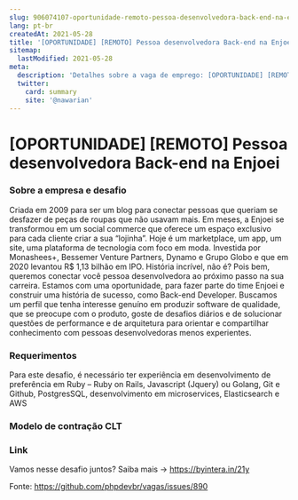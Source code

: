 ```yaml
---
slug: 906074107-oportunidade-remoto-pessoa-desenvolvedora-back-end-na-enjoei
lang: pt-br
createdAt: 2021-05-28
title: '[OPORTUNIDADE] [REMOTO] Pessoa desenvolvedora Back-end na Enjoei - Vaga de Emprego'
sitemap:
  lastModified: 2021-05-28
meta:
  description: 'Detalhes sobre a vaga de emprego: [OPORTUNIDADE] [REMOTO] Pessoa desenvolvedora Back-end na Enjoei'
  twitter:
    card: summary
    site: '@nawarian'
---
```


# [OPORTUNIDADE] [REMOTO] Pessoa desenvolvedora Back-end na Enjoei

### Sobre a empresa e desafio
Criada em 2009 para ser um blog para conectar pessoas que queriam se desfazer de peças de roupas que não usavam mais. Em meses, a Enjoei se transformou em um social commerce que oferece um espaço exclusivo para cada cliente criar a sua “lojinha”. Hoje é um marketplace, um app, um site, uma plataforma de tecnologia com foco em moda. Investida por Monashees+, Bessemer Venture Partners, Dynamo e Grupo Globo e que em 2020 levantou R$ 1,13 bilhão em IPO. História incrível, não é?
Pois bem, queremos conectar você pessoa desenvolvedora ao próximo passo na sua carreira. Estamos com uma oportunidade, para fazer parte do time Enjoei e construir uma história de sucesso, como Back-end Developer. Buscamos um perfil que tenha interesse genuíno em produzir software de qualidade, que se preocupe com o produto, goste de desafios diários e de solucionar questões de performance e de arquitetura para orientar e compartilhar conhecimento com pessoas desenvolvedoras menos experientes.

### Requerimentos
Para este desafio, é necessário ter experiência em desenvolvimento de preferência em Ruby – Ruby on Rails, Javascript (Jquery) ou Golang, Git e Github, PostgresSQL, desenvolvimento em microservices, Elasticsearch e AWS

### Modelo de contração CLT

### Link
Vamos nesse desafio juntos? Saiba mais -> https://byintera.in/21y


Fonte: https://github.com/phpdevbr/vagas/issues/890